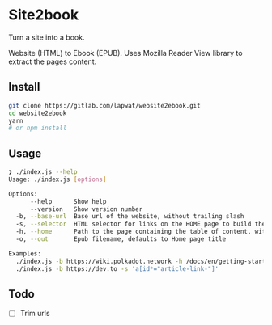 # Site2book

Turn a site into a book.

Website (HTML) to Ebook (EPUB). Uses Mozilla Reader View library to extract the pages content.

## Install

```sh
git clone https://gitlab.com/lapwat/website2ebook.git
cd website2ebook
yarn
# or npm install
```

## Usage

```sh
❯ ./index.js --help
Usage: ./index.js [options]

Options:
      --help      Show help                                                                                              [boolean]
      --version   Show version number                                                                                    [boolean]
  -b, --base-url  Base url of the website, without trailing slash                                              [string] [required]
  -s, --selector  HTML selector for links on the HOME page to build the table of content                       [string] [required]
  -h, --home      Path to the page containing the table of content, with leading slash                     [string] [default: "/"]
  -o, --out       Epub filename, defaults to Home page title                                                              [string]

Examples:
  ./index.js -b https://wiki.polkadot.network -h /docs/en/getting-started -s .navItem
  ./index.js -b https://dev.to -s 'a[id*="article-link-"]'
```

## Todo

- [ ] Trim urls
